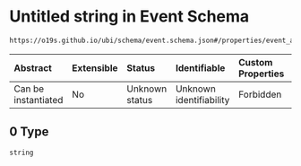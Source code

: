 # Untitled string in Event Schema

```txt
https://o19s.github.io/ubi/schema/event.schema.json#/properties/event_attributes/properties/object/properties/object_id/anyOf/0
```



| Abstract            | Extensible | Status         | Identifiable            | Custom Properties | Additional Properties | Access Restrictions | Defined In                                                                |
| :------------------ | :--------- | :------------- | :---------------------- | :---------------- | :-------------------- | :------------------ | :------------------------------------------------------------------------ |
| Can be instantiated | No         | Unknown status | Unknown identifiability | Forbidden         | Allowed               | none                | [event.schema.json\*](../../out/event.schema.json "open original schema") |

## 0 Type

`string`
